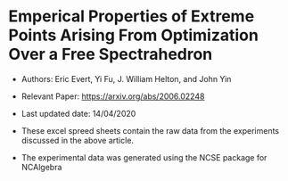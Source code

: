 # Emperical Properties of Extreme Points Arising From Optimization Over a Free Spectrahedron

* Authors: Eric Evert, Yi Fu, J. William Helton, and John Yin
* Relevant Paper: https://arxiv.org/abs/2006.02248
* Last updated date: 14/04/2020

* These excel spreed sheets contain the raw data from the experiments discussed in the above article. 
* The experimental data was generated using the NCSE package for NCAlgebra
